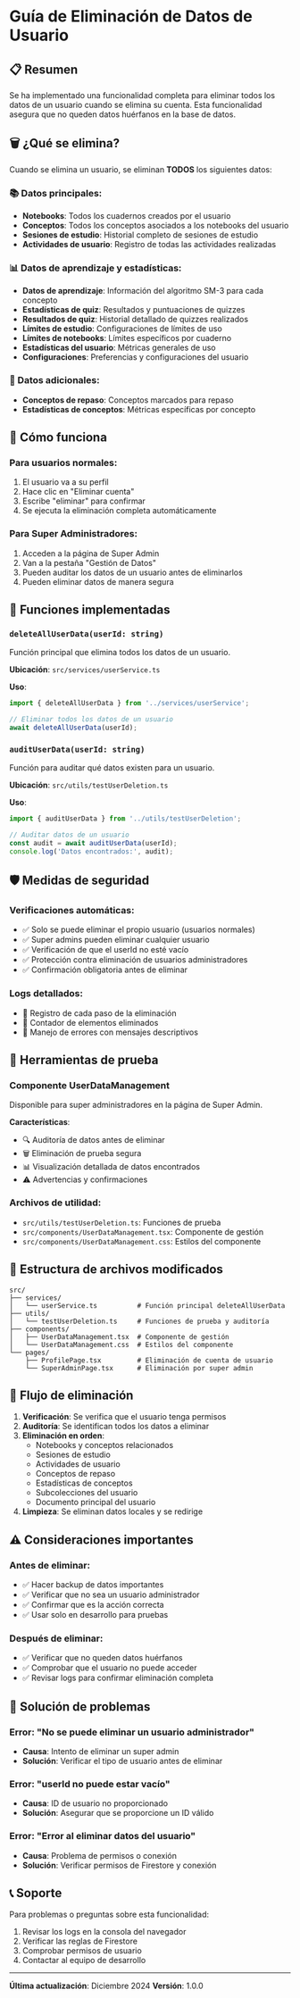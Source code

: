 # Guía de Eliminación de Datos de Usuario

## 📋 Resumen

Se ha implementado una funcionalidad completa para eliminar todos los datos de un usuario cuando se elimina su cuenta. Esta funcionalidad asegura que no queden datos huérfanos en la base de datos.

## 🗑️ ¿Qué se elimina?

Cuando se elimina un usuario, se eliminan **TODOS** los siguientes datos:

### 📚 Datos principales:
- **Notebooks**: Todos los cuadernos creados por el usuario
- **Conceptos**: Todos los conceptos asociados a los notebooks del usuario
- **Sesiones de estudio**: Historial completo de sesiones de estudio
- **Actividades de usuario**: Registro de todas las actividades realizadas

### 📊 Datos de aprendizaje y estadísticas:
- **Datos de aprendizaje**: Información del algoritmo SM-3 para cada concepto
- **Estadísticas de quiz**: Resultados y puntuaciones de quizzes
- **Resultados de quiz**: Historial detallado de quizzes realizados
- **Límites de estudio**: Configuraciones de límites de uso
- **Límites de notebooks**: Límites específicos por cuaderno
- **Estadísticas del usuario**: Métricas generales de uso
- **Configuraciones**: Preferencias y configuraciones del usuario

### 🔄 Datos adicionales:
- **Conceptos de repaso**: Conceptos marcados para repaso
- **Estadísticas de conceptos**: Métricas específicas por concepto

## 🚀 Cómo funciona

### Para usuarios normales:
1. El usuario va a su perfil
2. Hace clic en "Eliminar cuenta"
3. Escribe "eliminar" para confirmar
4. Se ejecuta la eliminación completa automáticamente

### Para Super Administradores:
1. Acceden a la página de Super Admin
2. Van a la pestaña "Gestión de Datos"
3. Pueden auditar los datos de un usuario antes de eliminarlos
4. Pueden eliminar datos de manera segura

## 🔧 Funciones implementadas

### `deleteAllUserData(userId: string)`
Función principal que elimina todos los datos de un usuario.

**Ubicación**: `src/services/userService.ts`

**Uso**:
```typescript
import { deleteAllUserData } from '../services/userService';

// Eliminar todos los datos de un usuario
await deleteAllUserData(userId);
```

### `auditUserData(userId: string)`
Función para auditar qué datos existen para un usuario.

**Ubicación**: `src/utils/testUserDeletion.ts`

**Uso**:
```typescript
import { auditUserData } from '../utils/testUserDeletion';

// Auditar datos de un usuario
const audit = await auditUserData(userId);
console.log('Datos encontrados:', audit);
```

## 🛡️ Medidas de seguridad

### Verificaciones automáticas:
- ✅ Solo se puede eliminar el propio usuario (usuarios normales)
- ✅ Super admins pueden eliminar cualquier usuario
- ✅ Verificación de que el userId no esté vacío
- ✅ Protección contra eliminación de usuarios administradores
- ✅ Confirmación obligatoria antes de eliminar

### Logs detallados:
- 📝 Registro de cada paso de la eliminación
- 📝 Contador de elementos eliminados
- 📝 Manejo de errores con mensajes descriptivos

## 🧪 Herramientas de prueba

### Componente UserDataManagement
Disponible para super administradores en la página de Super Admin.

**Características**:
- 🔍 Auditoría de datos antes de eliminar
- 🗑️ Eliminación de prueba segura
- 📊 Visualización detallada de datos encontrados
- ⚠️ Advertencias y confirmaciones

### Archivos de utilidad:
- `src/utils/testUserDeletion.ts`: Funciones de prueba
- `src/components/UserDataManagement.tsx`: Componente de gestión
- `src/components/UserDataManagement.css`: Estilos del componente

## 📁 Estructura de archivos modificados

```
src/
├── services/
│   └── userService.ts          # Función principal deleteAllUserData
├── utils/
│   └── testUserDeletion.ts     # Funciones de prueba y auditoría
├── components/
│   ├── UserDataManagement.tsx  # Componente de gestión
│   └── UserDataManagement.css  # Estilos del componente
└── pages/
    ├── ProfilePage.tsx         # Eliminación de cuenta de usuario
    └── SuperAdminPage.tsx      # Eliminación por super admin
```

## 🔄 Flujo de eliminación

1. **Verificación**: Se verifica que el usuario tenga permisos
2. **Auditoría**: Se identifican todos los datos a eliminar
3. **Eliminación en orden**:
   - Notebooks y conceptos relacionados
   - Sesiones de estudio
   - Actividades de usuario
   - Conceptos de repaso
   - Estadísticas de conceptos
   - Subcolecciones del usuario
   - Documento principal del usuario
4. **Limpieza**: Se eliminan datos locales y se redirige

## ⚠️ Consideraciones importantes

### Antes de eliminar:
- ✅ Hacer backup de datos importantes
- ✅ Verificar que no sea un usuario administrador
- ✅ Confirmar que es la acción correcta
- ✅ Usar solo en desarrollo para pruebas

### Después de eliminar:
- ✅ Verificar que no queden datos huérfanos
- ✅ Comprobar que el usuario no puede acceder
- ✅ Revisar logs para confirmar eliminación completa

## 🐛 Solución de problemas

### Error: "No se puede eliminar un usuario administrador"
- **Causa**: Intento de eliminar un super admin
- **Solución**: Verificar el tipo de usuario antes de eliminar

### Error: "userId no puede estar vacío"
- **Causa**: ID de usuario no proporcionado
- **Solución**: Asegurar que se proporcione un ID válido

### Error: "Error al eliminar datos del usuario"
- **Causa**: Problema de permisos o conexión
- **Solución**: Verificar permisos de Firestore y conexión

## 📞 Soporte

Para problemas o preguntas sobre esta funcionalidad:
1. Revisar los logs en la consola del navegador
2. Verificar las reglas de Firestore
3. Comprobar permisos de usuario
4. Contactar al equipo de desarrollo

---

**Última actualización**: Diciembre 2024
**Versión**: 1.0.0 